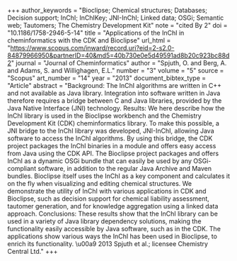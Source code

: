 +++
author_keywords = "Bioclipse;  Chemical structures;  Databases;  Decision support;  InChI;  InChIKey;  JNI-InChI;  Linked data;  OSGi;  Semantic web;  Tautomers;  The Chemistry Development Kit"
note = "cited By 2"
doi = "10.1186/1758-2946-5-14"
title = "Applications of the InChI in cheminformatics with the CDK and Bioclipse"
url_html = "https://www.scopus.com/inward/record.uri?eid=2-s2.0-84879966950&partnerID=40&md5=40b730e0e5d49591ad8b20c923bc88d2"
journal = "Journal of Cheminformatics"
author = "Spjuth, O. and Berg, A. and Adams, S. and Willighagen, E.L."
number = "3"
volume = "5"
source = "Scopus"
art_number = "14"
year = "2013"
document_bibtex_type = "Article"
abstract = "Background: The InChI algorithms are written in C++ and not available as Java library. Integration into software written in Java therefore requires a bridge between C and Java libraries, provided by the Java Native Interface (JNI) technology. Results: We here describe how the InChI library is used in the Bioclipse workbench and the Chemistry Development Kit (CDK) cheminformatics library. To make this possible, a JNI bridge to the InChI library was developed, JNI-InChI, allowing Java software to access the InChI algorithms. By using this bridge, the CDK project packages the InChI binaries in a module and offers easy access from Java using the CDK API. The Bioclipse project packages and offers InChI as a dynamic OSGi bundle that can easily be used by any OSGi-compliant software, in addition to the regular Java Archive and Maven bundles. Bioclipse itself uses the InChI as a key component and calculates it on the fly when visualizing and editing chemical structures. We demonstrate the utility of InChI with various applications in CDK and Bioclipse, such as decision support for chemical liability assessment, tautomer generation, and for knowledge aggregation using a linked data approach. Conclusions: These results show that the InChI library can be used in a variety of Java library dependency solutions, making the functionality easily accessible by Java software, such as in the CDK. The applications show various ways the InChI has been used in Bioclipse, to enrich its functionality. \u00a9 2013 Spjuth et al.; licensee Chemistry Central Ltd."
+++


